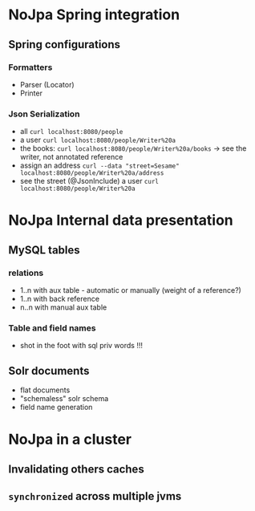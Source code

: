 # NoJpa Spring integration

## Spring configurations

### Formatters

- Parser (Locator)
- Printer

### Json Serialization

- all `curl localhost:8080/people`
- a user `curl localhost:8080/people/Writer%20a`
- the books: `curl localhost:8080/people/Writer%20a/books` -> see the writer, not annotated reference
- assign an address `curl --data "street=Sesame" localhost:8080/people/Writer%20a/address`
- see the street (@JsonInclude) a user `curl localhost:8080/people/Writer%20a`

# NoJpa Internal data presentation

## MySQL tables

### relations
- 1..n with aux table - automatic or manually (weight of a reference?)
- 1..n with back reference
- n..n with manual aux table

### Table and field names
- shot in the foot with sql priv words !!!

## Solr documents
- flat documents
- "schemaless" solr schema
- field name generation


# NoJpa in a cluster

## Invalidating others caches

## `synchronized` across multiple jvms
